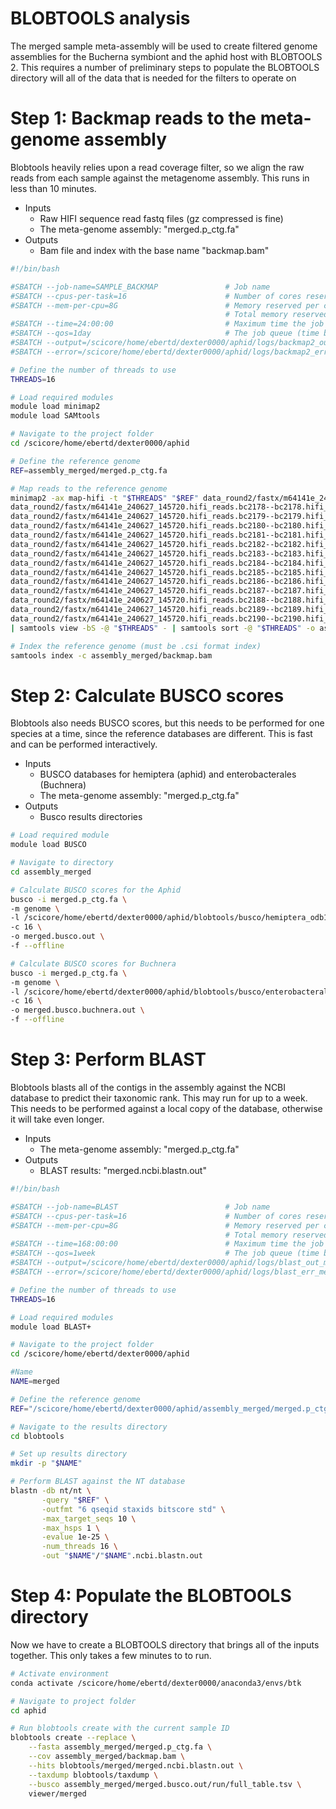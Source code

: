 # BLOBTOOLS analysis

The merged sample meta-assembly will be used to create filtered genome assemblies for the Bucherna symbiont and the aphid host with BLOBTOOLS 2. This requires a number of preliminary steps to populate the BLOBTOOLS directory will all of the data that is needed for the filters to operate on



# Step 1: Backmap reads to the meta-genome assembly

Blobtools heavily relies upon a read coverage filter, so we align the raw reads from each sample against the metagenome assembly. This runs in less than 10 minutes.

* Inputs
  * Raw HIFI sequence read fastq files (gz compressed is fine)
  * The meta-genome assembly: "merged.p_ctg.fa"
* Outputs
  * Bam file and index with the base name "backmap.bam"

````bash
#!/bin/bash

#SBATCH --job-name=SAMPLE_BACKMAP	            # Job name
#SBATCH --cpus-per-task=16                      # Number of cores reserved
#SBATCH --mem-per-cpu=8G                        # Memory reserved per core
                                                # Total memory reserved: 16GB
#SBATCH --time=24:00:00                         # Maximum time the job will run
#SBATCH --qos=1day                              # The job queue (time based)
#SBATCH --output=/scicore/home/ebertd/dexter0000/aphid/logs/backmap2_out_%A_%a.log
#SBATCH --error=/scicore/home/ebertd/dexter0000/aphid/logs/backmap2_err_%A_%a.log

# Define the number of threads to use
THREADS=16

# Load required modules
module load minimap2
module load SAMtools

# Navigate to the project folder
cd /scicore/home/ebertd/dexter0000/aphid

# Define the reference genome
REF=assembly_merged/merged.p_ctg.fa

# Map reads to the reference genome
minimap2 -ax map-hifi -t "$THREADS" "$REF" data_round2/fastx/m64141e_240627_145720.hifi_reads.bc2177--bc2177.hifi_reads.fastq.gz \
data_round2/fastx/m64141e_240627_145720.hifi_reads.bc2178--bc2178.hifi_reads.fastq.gz \
data_round2/fastx/m64141e_240627_145720.hifi_reads.bc2179--bc2179.hifi_reads.fastq.gz \
data_round2/fastx/m64141e_240627_145720.hifi_reads.bc2180--bc2180.hifi_reads.fastq.gz \
data_round2/fastx/m64141e_240627_145720.hifi_reads.bc2181--bc2181.hifi_reads.fastq.gz \
data_round2/fastx/m64141e_240627_145720.hifi_reads.bc2182--bc2182.hifi_reads.fastq.gz \
data_round2/fastx/m64141e_240627_145720.hifi_reads.bc2183--bc2183.hifi_reads.fastq.gz \
data_round2/fastx/m64141e_240627_145720.hifi_reads.bc2184--bc2184.hifi_reads.fastq.gz \
data_round2/fastx/m64141e_240627_145720.hifi_reads.bc2185--bc2185.hifi_reads.fastq.gz \
data_round2/fastx/m64141e_240627_145720.hifi_reads.bc2186--bc2186.hifi_reads.fastq.gz \
data_round2/fastx/m64141e_240627_145720.hifi_reads.bc2187--bc2187.hifi_reads.fastq.gz \
data_round2/fastx/m64141e_240627_145720.hifi_reads.bc2188--bc2188.hifi_reads.fastq.gz \
data_round2/fastx/m64141e_240627_145720.hifi_reads.bc2189--bc2189.hifi_reads.fastq.gz \
data_round2/fastx/m64141e_240627_145720.hifi_reads.bc2190--bc2190.hifi_reads.fastq.gz \
| samtools view -bS -@ "$THREADS" - | samtools sort -@ "$THREADS" -o assembly_merged/backmap.bam

# Index the reference genome (must be .csi format index)
samtools index -c assembly_merged/backmap.bam
````



# Step 2: Calculate BUSCO scores

Blobtools also needs BUSCO scores, but this needs to be performed for one species at a time, since the reference databases are different. This is fast and can be performed interactively.

* Inputs
  * BUSCO databases for hemiptera (aphid) and enterobacterales (Buchnera)
  * The meta-genome assembly: "merged.p_ctg.fa"
* Outputs
  * Busco results directories

````bash
# Load required module
module load BUSCO

# Navigate to directory
cd assembly_merged

# Calculate BUSCO scores for the Aphid
busco -i merged.p_ctg.fa \
-m genome \
-l /scicore/home/ebertd/dexter0000/aphid/blobtools/busco/hemiptera_odb10/ \
-c 16 \
-o merged.busco.out \
-f --offline

# Calculate BUSCO scores for Buchnera
busco -i merged.p_ctg.fa \
-m genome \
-l /scicore/home/ebertd/dexter0000/aphid/blobtools/busco/enterobacterales_odb10 \
-c 16 \
-o merged.busco.buchnera.out \
-f --offline
````



# Step 3: Perform BLAST

Blobtools blasts all of the contigs in the assembly against the NCBI database to predict their taxonomic rank. This may run for up to a week. This needs to be performed against a local copy of the database, otherwise it will take even longer.

* Inputs
  * The meta-genome assembly: "merged.p_ctg.fa"
* Outputs
  * BLAST results: "merged.ncbi.blastn.out"

````bash
#!/bin/bash

#SBATCH --job-name=BLAST			            # Job name
#SBATCH --cpus-per-task=16                      # Number of cores reserved
#SBATCH --mem-per-cpu=8G                        # Memory reserved per core
                                                # Total memory reserved: 256GB
#SBATCH --time=168:00:00                        # Maximum time the job will run
#SBATCH --qos=1week                             # The job queue (time based)
#SBATCH --output=/scicore/home/ebertd/dexter0000/aphid/logs/blast_out_merge.log
#SBATCH --error=/scicore/home/ebertd/dexter0000/aphid/logs/blast_err_merge.log

# Define the number of threads to use
THREADS=16

# Load required modules
module load BLAST+

# Navigate to the project folder
cd /scicore/home/ebertd/dexter0000/aphid

#Name
NAME=merged

# Define the reference genome
REF="/scicore/home/ebertd/dexter0000/aphid/assembly_merged/merged.p_ctg.fa"

# Navigate to the results directory
cd blobtools

# Set up results directory
mkdir -p "$NAME"

# Perform BLAST against the NT database
blastn -db nt/nt \
       -query "$REF" \
       -outfmt "6 qseqid staxids bitscore std" \
       -max_target_seqs 10 \
       -max_hsps 1 \
       -evalue 1e-25 \
       -num_threads 16 \
       -out "$NAME"/"$NAME".ncbi.blastn.out
````



# Step 4: Populate the BLOBTOOLS directory

Now we have to create a BLOBTOOLS directory that brings all of the inputs together. This only takes a few minutes to to run.

````bash
# Activate environment
conda activate /scicore/home/ebertd/dexter0000/anaconda3/envs/btk

# Navigate to project folder
cd aphid

# Run blobtools create with the current sample ID
blobtools create --replace \
	--fasta assembly_merged/merged.p_ctg.fa \
    --cov assembly_merged/backmap.bam \
    --hits blobtools/merged/merged.ncbi.blastn.out \
    --taxdump blobtools/taxdump \
    --busco assembly_merged/merged.busco.out/run/full_table.tsv \
    viewer/merged
````
